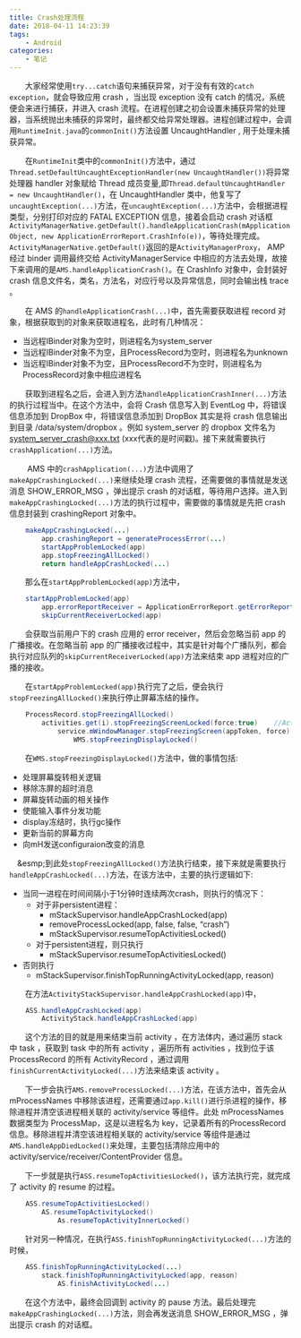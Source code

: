 ```yaml
---
title: Crash处理流程
date: 2018-04-11 14:23:39
tags:
	- Android
categories:
	- 笔记
---
```


&emsp;&emsp;大家经常使用`try...catch`语句来捕获异常，对于没有有效的`catch exception`，就会导致应用 crash ，当出现 exception 没有 catch 的情况，系统便会来进行捕获，并进入 crash 流程。在进程创建之初会设置未捕获异常的处理器，当系统抛出未捕获的异常时，最终都交给异常处理器。进程创建过程中，会调用`RuntimeInit.java`的`commonInit()`方法设置 UncaughtHandler , 用于处理未捕获异常。

&emsp;&emsp;在`RuntimeInit`类中的`commonInit()`方法中，通过`Thread.setDefaultUncaughtExceptionHandler(new UncaughtHandler())`将异常处理器 handler 对象赋给 Thread 成员变量,即`Thread.defaultUncaughtHandler = new UncaughtHandler()`，在 UncaughtHandler 类中，他复写了`uncaughtException(...)`方法，在`uncaughtException(...)`方法中，会根据进程类型，分别打印对应的 FATAL EXCEPTION 信息，接着会启动 crash 对话框`ActivityManagerNative.getDefault().handleApplicationCrash(mApplicationObject, new ApplicationErrorReport.CrashInfo(e))`，等待处理完成。`ActivityManagerNative.getDefault()`返回的是`ActivityManagerProxy`， AMP 经过 binder 调用最终交给 ActivityManagerService 中相应的方法去处理，故接下来调用的是`AMS.handleApplicationCrash()`。在 CrashInfo 对象中，会封装好 crash 信息文件名，类名，方法名，对应行号以及异常信息，同时会输出栈 trace 。

&emsp;&emsp;在 AMS 的`handleApplicationCrash(...)`中，首先需要获取进程 record 对象，根据获取到的对象来获取进程名，此时有几种情况：

* 当远程IBinder对象为空时，则进程名为system_server
* 当远程IBinder对象不为空，且ProcessRecord为空时，则进程名为unknown
* 当远程IBinder对象不为空，且ProcessRecord不为空时，则进程名为ProcessRecord对象中相应进程名

&emsp;&emsp;获取到进程名之后，会进入到方法`handleApplicationCrashInner(...)`方法的执行过程当中。在这个方法中，会将 Crash 信息写入到 EventLog 中，将错误信息添加到 DropBox 中，将错误信息添加到 DropBox 其实是将 crash 信息输出到目录 /data/system/dropbox 。例如 system_server 的 dropbox 文件名为 system_server_crash@xxx.txt (xxx代表的是时间戳)。接下来就需要执行`crashApplication(...)`方法。

&emsp;&emsp; AMS 中的`crashApplication(...)`方法中调用了`makeAppCrashingLocked(...)`来继续处理 crash 流程，还需要做的事情就是发送消息 SHOW_ERROR_MSG ，弹出提示 crash 的对话框，等待用户选择。进入到`makeAppCrashingLocked(...)`方法的执行过程中，需要做的事情就是先把 crash 信息封装到 crashingReport 对象中。

```java
	makeAppCrashingLocked(...)
		app.crashingReport = generateProcessError(...)
		startAppProblemLocked(app)
		app.stopFreezingAllLocked()
		return handleAppCrashLocked(...)
```

&emsp;&emsp;那么在`startAppProblemLocked(app)`方法中，

```java
	startAppProblemLocked(app)
		app.errorReportReceiver = ApplicationErrorReport.getErrorReportReceiver(...)
		skipCurrentReceiverLocked(app)
```

&emsp;&emsp;会获取当前用户下的 crash 应用的 error receiver，然后会忽略当前 app 的广播接收。在忽略当前 app 的广播接收过程中，其实是针对每个广播队列，都会执行对应队列的`skipCurrentReceiverLocked(app)`方法来结束 app 进程对应的广播的接收。

&emsp;&emsp;在`startAppProblemLocked(app)`执行完了之后，便会执行`stopFreezingAllLocked()`来执行停止屏幕冻结的操作。

```java
	ProcessRecord.stopFreezingAllLocked()
		activities.get(i).stopFreezingScreenLocked(force:true)    //ActivityRecord.stopFreezingScreenLocked
			service.mWindowManager.stopFreezingScreen(appToken, force)	//WMS.stopFreezingScreen
				WMS.stopFreezingDisplayLocked()
```

&emsp;&emsp;在`WMS.stopFreezingDisplayLocked()`方法中，做的事情包括:

* 处理屏幕旋转相关逻辑
* 移除冻屏的超时消息
* 屏幕旋转动画的相关操作
* 使能输入事件分发功能
* display冻结时，执行gc操作
* 更新当前的屏幕方向
* 向mH发送configuraion改变的消息

&emsp;&esmp;到此处`stopFreezingAllLocked()`方法执行结束，接下来就是需要执行`handleAppCrashLocked(...)`方法，在该方法中，主要的执行逻辑如下:

* 当同一进程在时间间隔小于1分钟时连续两次crash，则执行的情况下：
	* 对于非persistent进程：
		* mStackSupervisor.handleAppCrashLocked(app)
		* removeProcessLocked(app, false, false, “crash”)
		* mStackSupervisor.resumeTopActivitiesLocked()
	* 对于persistent进程，则只执行
		* mStackSupervisor.resumeTopActivitiesLocked()
* 否则执行
	* mStackSupervisor.finishTopRunningActivityLocked(app, reason)

&emsp;&emsp;在方法`ActivityStackSupervisor.handleAppCrashLocked(app)`中，

```java
	ASS.handleAppCrashLocked(app)
		ActivityStack.handleAppCrashLocked(app)
```

&emsp;&emsp;这个方法的目的就是用来结束当前 activity ，在方法体内，通过遍历 stack 中 task ，获取到 task 中的所有 activity ，遍历所有 activities ，找到位于该 ProcessRecord 的所有 ActivityRecord ，通过调用`finishCurrentActivityLocked(...)`方法来结束该 activity 。

&emsp;&emsp;下一步会执行`AMS.removeProcessLocked(...)`方法，在该方法中，首先会从 mProcessNames 中移除该进程，还需要通过`app.kill()`进行杀进程的操作，移除进程并清空该进程相关联的 activity/service 等组件。此处 mProcessNames 数据类型为 ProcessMap，这是以进程名为 key，记录着所有的ProcessRecord 信息。移除进程并清空该进程相关联的 activity/service 等组件是通过`AMS.handleAppDiedLocked()`来处理，主要包括清除应用中的 activity/service/receiver/ContentProvider 信息。

&emsp;&emsp;下一步就是执行`ASS.resumeTopActivitiesLocked()`，该方法执行完，就完成了 activity 的 resume 的过程。

```java
	ASS.resumeTopActivitiesLocked()
		AS.resumeTopActivityLocked()
			As.resumeTopActivityInnerLocked()
```

&emsp;&emsp;针对另一种情况，在执行`ASS.finishTopRunningActivityLocked(...)`方法的时候，

```java
	ASS.finishTopRunningActivityLocked(...)
		stack.finishTopRunningActivityLocked(app, reason)
			AS.finishActivityLocked(...)
```

&emsp;&emsp;在这个方法中，最终会回调到 activity 的 pause 方法。最后处理完`makeAppCrashingLocked(...)`方法，则会再发送消息 SHOW_ERROR_MSG ，弹出提示 crash 的对话框。
